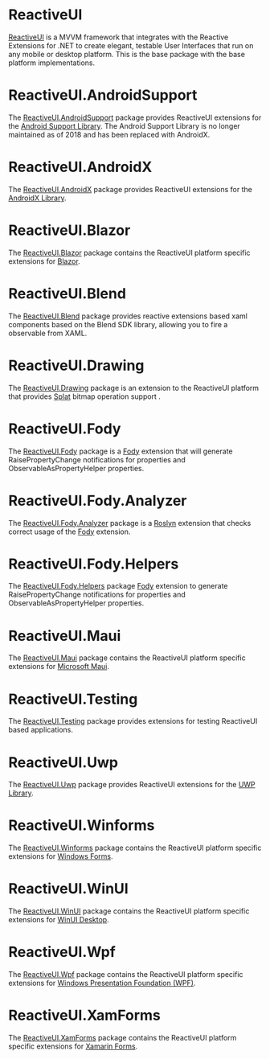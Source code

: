 # ReactiveUI
[ReactiveUI](https://www.reactiveui.net/api/reactiveui/) is a MVVM framework that integrates with the Reactive Extensions for .NET to create elegant, testable User Interfaces that run on any mobile or desktop platform. This is the base package with the base platform implementations.

# ReactiveUI.AndroidSupport
 The [ReactiveUI.AndroidSupport](https://www.reactiveui.net/docs/guidelines/platform/xamarin-android) package provides ReactiveUI extensions for the [Android Support Library](https://www.tutorialspoint.com/android/android_support_library.htm#:~:text=The%20Android%20Support%20Library%20package%20is%20a%20set,is%20backward-compatible%20to%20a%20specific%20Android%20API%20level.). The Android Support Library is no longer maintained as of 2018 and has been replaced with AndroidX.

# ReactiveUI.AndroidX
The [ReactiveUI.AndroidX](https://www.reactiveui.net/docs/guidelines/platform/xamarin-android) package provides ReactiveUI extensions for the [AndroidX Library](https://developer.android.com/jetpack/androidx). 

# ReactiveUI.Blazor
The [ReactiveUI.Blazor](https://www.reactiveui.net/docs/guidelines/platform/blazor) package contains the ReactiveUI platform specific extensions for [Blazor](https://dotnet.microsoft.com/en-us/apps/aspnet/web-apps/blazor). 

# ReactiveUI.Blend
The [ReactiveUI.Blend](https://www.reactiveui.net/api/reactiveui.blend/) package provides reactive extensions based xaml components based on the Blend SDK library, allowing you to fire a observable from XAML.

# ReactiveUI.Drawing
The [ReactiveUI.Drawing](https://www.reactiveui.net/api/reactiveui.drawing/) package is an extension to the ReactiveUI platform that provides [Splat](https://github.com/reactiveui/splat) bitmap operation support .

# ReactiveUI.Fody
The [ReactiveUI.Fody](https://www.reactiveui.net/api/reactiveui.fody/) package is a [Fody](https://github.com/Fody/Fody) extension that will generate RaisePropertyChange notifications for properties and ObservableAsPropertyHelper properties.

# ReactiveUI.Fody.Analyzer
The [ReactiveUI.Fody.Analyzer](https://www.reactiveui.net/api/reactiveui.fody.analyzer/) package is a [Roslyn](https://learn.microsoft.com/en-us/dotnet/csharp/roslyn-sdk/) extension that checks correct usage of the [Fody](https://github.com/Fody/Fody) extension.

# ReactiveUI.Fody.Helpers
The [ReactiveUI.Fody.Helpers](https://www.reactiveui.net/api/reactiveui.fody.helpers/) package [Fody](https://github.com/Fody/Fody) extension to generate RaisePropertyChange notifications for properties and ObservableAsPropertyHelper properties.
# ReactiveUI.Maui
The [ReactiveUI.Maui](https://www.reactiveui.net/api/reactiveui.maui/) package contains the ReactiveUI platform specific extensions for [Microsoft Maui](https://dotnet.microsoft.com/en-us/apps/maui).

# ReactiveUI.Testing
The [ReactiveUI.Testing](https://www.reactiveui.net/api/reactiveui.testing/) package provides extensions for testing ReactiveUI based applications.

# ReactiveUI.Uwp
The [ReactiveUI.Uwp](https://www.reactiveui.net/api/reactiveui.uwp/) package provides ReactiveUI extensions for the [UWP Library](https://visualstudio.microsoft.com/vs/features/universal-windows-platform/).

# ReactiveUI.Winforms
The [ReactiveUI.Winforms](https://www.reactiveui.net/api/reactiveui.winforms/) package contains the ReactiveUI platform specific extensions for [Windows Forms](https://visualstudio.microsoft.com/vs/features/universal-windows-platform/).

# ReactiveUI.WinUI
The [ReactiveUI.WinUI](https://www.reactiveui.net/api/reactiveui.winui/) package contains the ReactiveUI platform specific extensions for [WinUI Desktop](https://learn.microsoft.com/en-us/windows/apps/winui/).

# ReactiveUI.Wpf
The [ReactiveUI.Wpf](https://www.reactiveui.net/api/reactiveui.wpf/) package contains the ReactiveUI platform specific extensions for [Windows Presentation Foundation (WPF)](https://learn.microsoft.com/en-us/dotnet/desktop/wpf/overview/?view=netdesktop-6.0).

# ReactiveUI.XamForms
The [ReactiveUI.XamForms](https://www.reactiveui.net/api/reactiveui.xamforms/) package contains the ReactiveUI platform specific extensions for [Xamarin Forms](https://learn.microsoft.com/en-us/xamarin/xamarin-forms/).
